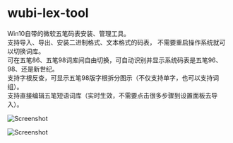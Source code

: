 # wubi-lex-tool
Win10自带的微软五笔码表安装、管理工具。  
支持导入、导出、安装二进制格式、文本格式的码表， 不需要重启操作系统就可以切换词库。   
可在五笔86、五笔98词库间自由切换，可自动识别并显示系统码表是五笔96、98、还是新世纪。    
支持字根反查，可显示五笔98版字根拆分图示（不仅支持单字，也可以支持词组）。   
支持直接编辑五笔短语词库（实时生效，不需要点击很多步骤到设置面板去导入）。   


![Screenshot](http://ide.update.aardio.com/log/wubilex1.png)

![Screenshot](http://ide.update.aardio.com/log/wubilex2.png)